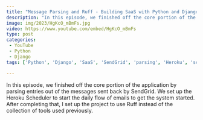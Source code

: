 ```yaml
---
title: "Message Parsing and Ruff - Building SaaS with Python and Django #176"
description: "In this episode, we finished off the core portion of the application by parsing entries out of the messages sent back by SendGrid. We set up the Heroku Scheduler to start the daily flow of emails to get the system started. After completing that, I set up the project to use Ruff instead of the collection of tools used previously."
image: img/2023/HgKcO_mBmFs.jpg
video: https://www.youtube.com/embed/HgKcO_mBmFs
type: post
categories:
 - YouTube
 - Python
 - Django
tags: ['Python', 'Django', 'SaaS', 'SendGrid', 'parsing', 'Heroku', 'scheduler', 'Ruff']

---
```


In this episode, we finished off the core portion of the application by parsing entries out of the messages sent back by SendGrid. We set up the Heroku Scheduler to start the daily flow of emails to get the system started. After completing that, I set up the project to use Ruff instead of the collection of tools used previously.
